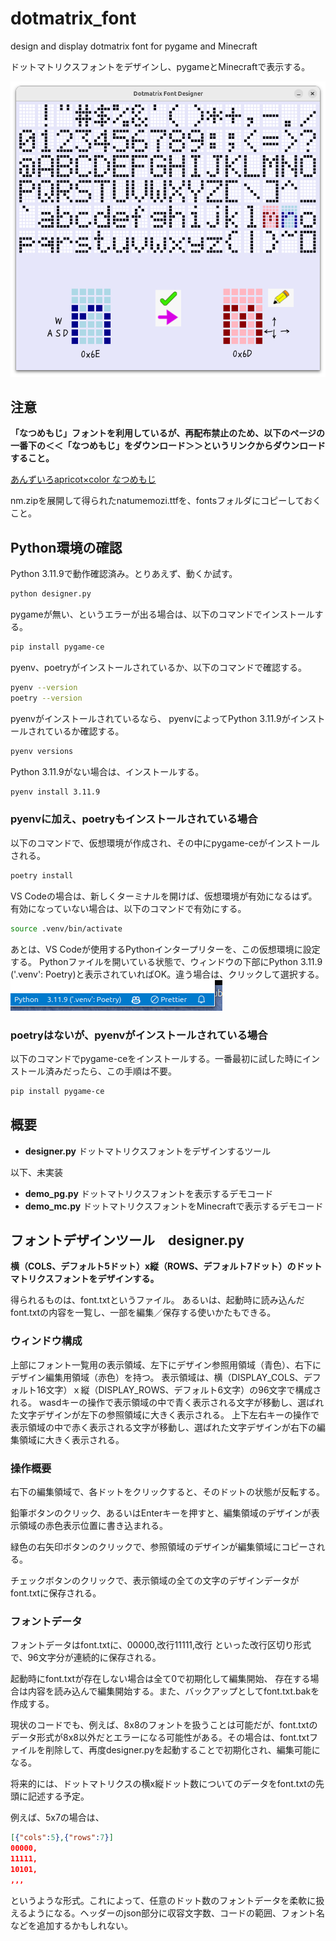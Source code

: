 # dotmatrix_font

design and display dotmatrix font for pygame and Minecraft

ドットマトリクスフォントをデザインし、pygameとMinecraftで表示する。

![app window](images/designer.png)

## 注意

**「なつめもじ」フォントを利用しているが、再配布禁止のため、以下のページの一番下の＜＜「なつめもじ」をダウンロード＞＞というリンクからダウンロードすること。**

[あんずいろapricot×color  なつめもじ](http://www8.plala.or.jp/p_dolce/site3-5.html)

nm.zipを展開して得られたnatumemozi.ttfを、fontsフォルダにコピーしておくこと。

## Python環境の確認

Python 3.11.9で動作確認済み。とりあえず、動くか試す。

```bash
python designer.py
```

pygameが無い、というエラーが出る場合は、以下のコマンドでインストールする。

```bash
pip install pygame-ce
```

pyenv、poetryがインストールされているか、以下のコマンドで確認する。

```bash
pyenv --version
poetry --version
```

pyenvがインストールされているなら、
pyenvによってPython 3.11.9がインストールされているか確認する。

```bash
pyenv versions
```

Python 3.11.9がない場合は、インストールする。

```bash
pyenv install 3.11.9
```

### pyenvに加え、poetryもインストールされている場合

以下のコマンドで、仮想環境が作成され、その中にpygame-ceがインストールされる。

```bash
poetry install
```

VS Codeの場合は、新しくターミナルを開けば、仮想環境が有効になるはず。
有効になっていない場合は、以下のコマンドで有効にする。

```bash
source .venv/bin/activate
```

あとは、VS Codeが使用するPythonインタープリターを、この仮想環境に設定する。
Pythonファイルを開いている状態で、ウィンドウの下部にPython 3.11.9 ('.venv': Poetry)と表示されていればOK。違う場合は、クリックして選択する。
![仮想環境の設定](images/vscode.png)

### poetryはないが、pyenvがインストールされている場合

以下のコマンドでpygame-ceをインストールする。一番最初に試した時にインストール済みだったら、この手順は不要。

```bash
pip install pygame-ce
```

## 概要

- **designer.py**
    ドットマトリクスフォントをデザインするツール

以下、未実装

- **demo_pg.py**
    ドットマトリクスフォントを表示するデモコード
- **demo_mc.py**
    ドットマトリクスフォントをMinecraftで表示するデモコード

## フォントデザインツール　designer.py

**横（COLS、デフォルト5ドット）x縦（ROWS、デフォルト7ドット）のドットマトリクスフォントをデザインする。**

得られるものは、font.txtというファイル。
あるいは、起動時に読み込んだfont.txtの内容を一覧し、一部を編集／保存する使いかたもできる。

### ウィンドウ構成

上部にフォント一覧用の表示領域、左下にデザイン参照用領域（青色）、右下にデザイン編集用領域（赤色）を持つ。
表示領域は、横（DISPLAY_COLS、デフォルト16文字）ｘ縦（DISPLAY_ROWS、デフォルト6文字）の96文字で構成される。
wasdキーの操作で表示領域の中で青く表示される文字が移動し、選ばれた文字デザインが左下の参照領域に大きく表示される。
上下左右キーの操作で表示領域の中で赤く表示される文字が移動し、選ばれた文字デザインが右下の編集領域に大きく表示される。

### 操作概要

右下の編集領域で、各ドットをクリックすると、そのドットの状態が反転する。

鉛筆ボタンのクリック、あるいはEnterキーを押すと、編集領域のデザインが表示領域の赤色表示位置に書き込まれる。

緑色の右矢印ボタンのクリックで、参照領域のデザインが編集領域にコピーされる。

チェックボタンのクリックで、表示領域の全ての文字のデザインデータがfont.txtに保存される。

### フォントデータ

フォントデータはfont.txtに、00000,改行11111,改行 といった改行区切り形式で、96文字分が連続的に保存される。

起動時にfont.txtが存在しない場合は全て0で初期化して編集開始、
存在する場合は内容を読み込んで編集開始する。また、バックアップとしてfont.txt.bakを作成する。

現状のコードでも、例えば、8x8のフォントを扱うことは可能だが、font.txtのデータ形式が8x8以外だとエラーになる可能性がある。その場合は、font.txtファイルを削除して、再度designer.pyを起動することで初期化され、編集可能になる。

将来的には、ドットマトリクスの横x縦ドット数についてのデータをfont.txtの先頭に記述する予定。

例えば、5x7の場合は、

```json
[{"cols":5},{"rows":7}]
00000,
11111,
10101,
,,,
```

というような形式。これによって、任意のドット数のフォントデータを柔軟に扱えるようになる。ヘッダーのjson部分に収容文字数、コードの範囲、フォント名などを追加するかもしれない。
